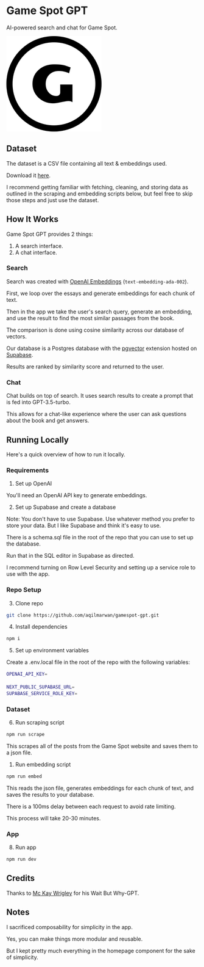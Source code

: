 # Game Spot GPT

AI-powered search and chat for Game Spot.

[![Game Spot GPT](./public/gamespot.png)](https://gamespot.com/)

## Dataset

The dataset is a CSV file containing all text & embeddings used.

Download it [here](https://docs.google.com/spreadsheets/d/1WxmHtnYqtDw3vHrGh8V5w5yM1guakJwXe4t7oktLzXE/edit?usp=sharing).

I recommend getting familiar with fetching, cleaning, and storing data as outlined in the scraping and embedding scripts below, but feel free to skip those steps and just use the dataset.

## How It Works

Game Spot GPT provides 2 things:

1. A search interface.
2. A chat interface.

### Search

Search was created with [OpenAI Embeddings](https://platform.openai.com/docs/guides/embeddings) (`text-embedding-ada-002`).

First, we loop over the essays and generate embeddings for each chunk of text.

Then in the app we take the user's search query, generate an embedding, and use the result to find the most similar passages from the book.

The comparison is done using cosine similarity across our database of vectors.

Our database is a Postgres database with the [pgvector](https://github.com/pgvector/pgvector) extension hosted on [Supabase](https://supabase.com/).

Results are ranked by similarity score and returned to the user.

### Chat

Chat builds on top of search. It uses search results to create a prompt that is fed into GPT-3.5-turbo.

This allows for a chat-like experience where the user can ask questions about the book and get answers.

## Running Locally

Here's a quick overview of how to run it locally.

### Requirements

1. Set up OpenAI

You'll need an OpenAI API key to generate embeddings.

2. Set up Supabase and create a database

Note: You don't have to use Supabase. Use whatever method you prefer to store your data. But I like Supabase and think it's easy to use.

There is a schema.sql file in the root of the repo that you can use to set up the database.

Run that in the SQL editor in Supabase as directed.

I recommend turning on Row Level Security and setting up a service role to use with the app.

### Repo Setup

3. Clone repo

```bash
git clone https://github.com/aqilmarwan/gamespot-gpt.git
```

4. Install dependencies

```bash
npm i
```

5. Set up environment variables

Create a .env.local file in the root of the repo with the following variables:

```bash
OPENAI_API_KEY=

NEXT_PUBLIC_SUPABASE_URL=
SUPABASE_SERVICE_ROLE_KEY=
```

### Dataset

6. Run scraping script

```bash
npm run scrape
```

This scrapes all of the posts from the Game Spot website and saves them to a json file.

1. Run embedding script

```bash
npm run embed
```

This reads the json file, generates embeddings for each chunk of text, and saves the results to your database.

There is a 100ms delay between each request to avoid rate limiting.

This process will take 20-30 minutes.

### App

8. Run app

```bash
npm run dev
```

## Credits

Thanks to [Mc Kay Wrigley](https://github.com/mckaywrigley) for his Wait But Why-GPT.

## Notes

I sacrificed composability for simplicity in the app.

Yes, you can make things more modular and reusable.

But I kept pretty much everything in the homepage component for the sake of simplicity.